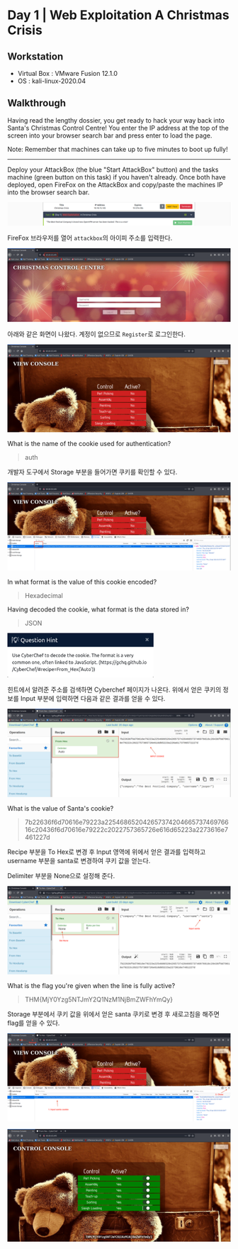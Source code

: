 # Day 1 | Web Exploitation A Christmas Crisis 

## Workstation
- Virtual Box : VMware Fusion 12.1.0
- OS : kali-linux-2020.04

## Walkthrough

Having read the lengthy dossier,  you get ready to hack your way back into Santa's Christmas Control Centre! You enter the IP address at the top of the screen into your browser search bar and press enter to load the page.

Note: Remember that machines can take up to five minutes to boot up fully!

***

Deploy your AttackBox (the blue "Start AttackBox" button) and the tasks machine (green button on this task) if you haven't already. Once both have deployed, open FireFox on the AttackBox and copy/paste the machines IP into the browser search bar.

![attackbox](https://github.com/jasperkim425/Walkthrough/blob/main/TryHackMe/25%20Days%20of%20Cyber%20Security/Day%201/image/attackbox.png)

FireFox 브라우저를 열어 `attackbox`의 아이피 주소를 입력한다.

![ip](https://github.com/jasperkim425/Walkthrough/blob/main/TryHackMe/25%20Days%20of%20Cyber%20Security/Day%201/image/ip.png)

아래와 같은 화면이 나왔다. 계정이 없으므로 `Register`로 로그인한다.

![register](https://github.com/jasperkim425/Walkthrough/blob/main/TryHackMe/25%20Days%20of%20Cyber%20Security/Day%201/image/register.png)

What is the name of the cookie used for authentication?

> auth

개발자 도구에서 Storage 부분을 들어가면 쿠키를 확인할 수 있다.

![auth](https://github.com/jasperkim425/Walkthrough/blob/main/TryHackMe/25%20Days%20of%20Cyber%20Security/Day%201/image/auth.png)

In what format is the value of this cookie encoded?

> Hexadecimal

Having decoded the cookie, what format is the data stored in?

> JSON

<img src="https://github.com/jasperkim425/Walkthrough/blob/main/TryHackMe/25%20Days%20of%20Cyber%20Security/Day%201/image/hint.png" width="330px" height="100px" title="hint" alt="hint"></img><br/>

힌트에서 알려준 주소를 검색하면 Cyberchef 페이지가 나온다. 위에서 얻은 쿠키의 정보를 Input 부분에 입력하면 다음과 같은 결과를 얻을 수 있다.

![cyberchef](https://github.com/jasperkim425/Walkthrough/blob/main/TryHackMe/25%20Days%20of%20Cyber%20Security/Day%201/image/cyberchef.png)

What is the value of Santa's cookie?

> 7b22636f6d70616e79223a22546865204265737420466573746976616c20436f6d70616e79222c2022757365726e616d65223a2273616e7461227d

Recipe 부분을 To Hex로 변경 후 Input 영역에 위에서 얻은 결과를 입력하고 username 부분을 santa로 변경하여 쿠키 값을 얻는다.

Delimiter 부분을 None으로 설정해 준다.

![santa](https://github.com/jasperkim425/Walkthrough/blob/main/TryHackMe/25%20Days%20of%20Cyber%20Security/Day%201/image/santa.png)

What is the flag you're given when the line is fully active?

> THM{MjY0Yzg5NTJmY2Q1NzM1NjBmZWFhYmQy}

Storage 부분에서 쿠키 값을 위에서 얻은 santa 쿠키로 변경 후 새로고침을 해주면 flag를 얻을 수 있다.

![cookies](https://github.com/jasperkim425/Walkthrough/blob/main/TryHackMe/25%20Days%20of%20Cyber%20Security/Day%201/image/cookies.png)

![flag](https://github.com/jasperkim425/Walkthrough/blob/main/TryHackMe/25%20Days%20of%20Cyber%20Security/Day%201/image/flag.png)
